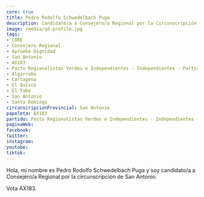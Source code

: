 ```yaml
---
core: true
title: Pedro Rodolfo Schwedelbach Puga
description: Candidato/a a Consejero/a Regional por la Circunscripción de San Antonio
image: /media/ad-profile.jpg
tags:
- CORE
- Consejero Regional
- Apruebo Dignidad
- San Antonio
- AX183
- Pacto Regionalistas Verdes e Independientes - Independientes - Partido Republicano De Chile
- Algarrobo
- Cartagena
- El Quisco
- El Tabo
- San Antonio
- Santo Domingo
circunscripcionProvincial: San Antonio
papeleta: AX183
partido: Pacto Regionalistas Verdes e Independientes - Independientes - Partido Republicano De Chile
paginaWeb:
facebook:
twitter:
instagram:
youtube:
tiktok:
---
```

Hola, mi nombre es Pedro Rodolfo Schwedelbach Puga y soy candidato/a a Consejero/a Regional por la circunscripcion de San Antonio.

Vota AX183.